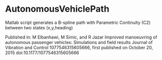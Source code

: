# AutonomousVehiclePath
Matlab script generates a B-spline path with Parametric Continuity (C2) between two states (x,y,heading) 

Published in:
M Elbanhawi, M Simic, and R Jazar
Improved manoeuvring of autonomous passenger vehicles: Simulations and field results
Journal of Vibration and Control 1077546315605666, first published on October 20, 2015 doi:10.1177/1077546315605666

